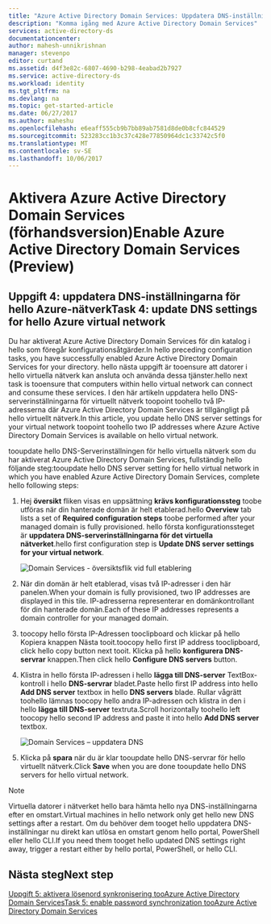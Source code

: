 ```yaml
---
title: "Azure Active Directory Domain Services: Uppdatera DNS-inställningarna för hello virtuella Azure-nätverket | Microsoft Docs"
description: "Komma igång med Azure Active Directory Domain Services"
services: active-directory-ds
documentationcenter: 
author: mahesh-unnikrishnan
manager: stevenpo
editor: curtand
ms.assetid: d4f3e82c-6807-4690-b298-4eabad2b7927
ms.service: active-directory-ds
ms.workload: identity
ms.tgt_pltfrm: na
ms.devlang: na
ms.topic: get-started-article
ms.date: 06/27/2017
ms.author: maheshu
ms.openlocfilehash: e6eaff555cb9b7bb89ab7581d8de0b8cfc844529
ms.sourcegitcommit: 523283cc1b3c37c428e77850964dc1c33742c5f0
ms.translationtype: MT
ms.contentlocale: sv-SE
ms.lasthandoff: 10/06/2017
---
```

# <a name="enable-azure-active-directory-domain-services-preview"></a><span data-ttu-id="637ba-103">Aktivera Azure Active Directory Domain Services (förhandsversion)</span><span class="sxs-lookup"><span data-stu-id="637ba-103">Enable Azure Active Directory Domain Services (Preview)</span></span>

## <a name="task-4-update-dns-settings-for-hello-azure-virtual-network"></a><span data-ttu-id="637ba-104">Uppgift 4: uppdatera DNS-inställningarna för hello Azure-nätverk</span><span class="sxs-lookup"><span data-stu-id="637ba-104">Task 4: update DNS settings for hello Azure virtual network</span></span>
<span data-ttu-id="637ba-105">Du har aktiverat Azure Active Directory Domain Services för din katalog i hello som föregår konfigurationsåtgärder.</span><span class="sxs-lookup"><span data-stu-id="637ba-105">In hello preceding configuration tasks, you have successfully enabled Azure Active Directory Domain Services for your directory.</span></span> <span data-ttu-id="637ba-106">hello nästa uppgift är tooensure att datorer i hello virtuella nätverk kan ansluta och använda dessa tjänster.</span><span class="sxs-lookup"><span data-stu-id="637ba-106">hello next task is tooensure that computers within hello virtual network can connect and consume these services.</span></span> <span data-ttu-id="637ba-107">I den här artikeln uppdatera hello DNS-serverinställningarna för virtuellt nätverk toopoint toohello två IP-adresserna där Azure Active Directory Domain Services är tillgängligt på hello virtuellt nätverk.</span><span class="sxs-lookup"><span data-stu-id="637ba-107">In this article, you update hello DNS server settings for your virtual network toopoint toohello two IP addresses where Azure Active Directory Domain Services is available on hello virtual network.</span></span>

<span data-ttu-id="637ba-108">tooupdate hello DNS-Serverinställningen för hello virtuella nätverk som du har aktiverat Azure Active Directory Domain Services, fullständig hello följande steg:</span><span class="sxs-lookup"><span data-stu-id="637ba-108">tooupdate hello DNS server setting for hello virtual network in which you have enabled Azure Active Directory Domain Services, complete hello following steps:</span></span>

1. <span data-ttu-id="637ba-109">Hej **översikt** fliken visas en uppsättning **krävs konfigurationssteg** toobe utföras när din hanterade domän är helt etablerad.</span><span class="sxs-lookup"><span data-stu-id="637ba-109">hello **Overview** tab lists a set of **Required configuration steps** toobe performed after your managed domain is fully provisioned.</span></span> <span data-ttu-id="637ba-110">hello första konfigurationssteget är **uppdatera DNS-serverinställningarna för det virtuella nätverket**.</span><span class="sxs-lookup"><span data-stu-id="637ba-110">hello first configuration step is **Update DNS server settings for your virtual network**.</span></span>

    ![Domain Services - översiktsflik vid full etablering](./media/getting-started/domain-services-provisioned-overview.png)

2. <span data-ttu-id="637ba-112">När din domän är helt etablerad, visas två IP-adresser i den här panelen.</span><span class="sxs-lookup"><span data-stu-id="637ba-112">When your domain is fully provisioned, two IP addresses are displayed in this tile.</span></span> <span data-ttu-id="637ba-113">IP-adresserna representerar en domänkontrollant för din hanterade domän.</span><span class="sxs-lookup"><span data-stu-id="637ba-113">Each of these IP addresses represents a domain controller for your managed domain.</span></span>

3. <span data-ttu-id="637ba-114">toocopy hello första IP-Adressen tooclipboard och klickar på hello Kopiera knappen Nästa tooit.</span><span class="sxs-lookup"><span data-stu-id="637ba-114">toocopy hello first IP address tooclipboard, click hello copy button next tooit.</span></span> <span data-ttu-id="637ba-115">Klicka på hello **konfigurera DNS-servrar** knappen.</span><span class="sxs-lookup"><span data-stu-id="637ba-115">Then click hello **Configure DNS servers** button.</span></span>

4. <span data-ttu-id="637ba-116">Klistra in hello första IP-adressen i hello **lägga till DNS-server** TextBox-kontroll i hello **DNS-servrar** bladet.</span><span class="sxs-lookup"><span data-stu-id="637ba-116">Paste hello first IP address into hello **Add DNS server** textbox in hello **DNS servers** blade.</span></span> <span data-ttu-id="637ba-117">Rullar vågrätt toohello lämnas toocopy hello andra IP-adressen och klistra in den i hello **lägga till DNS-server** textruta.</span><span class="sxs-lookup"><span data-stu-id="637ba-117">Scroll horizontally toohello left toocopy hello second IP address and paste it into hello **Add DNS server** textbox.</span></span>

    ![Domain Services – uppdatera DNS](./media/getting-started/domain-services-update-dns.png)

5. <span data-ttu-id="637ba-119">Klicka på **spara** när du är klar tooupdate hello DNS-servrar för hello virtuellt nätverk.</span><span class="sxs-lookup"><span data-stu-id="637ba-119">Click **Save** when you are done tooupdate hello DNS servers for hello virtual network.</span></span>

> [!NOTE]
> <span data-ttu-id="637ba-120">Virtuella datorer i nätverket hello bara hämta hello nya DNS-inställningarna efter en omstart.</span><span class="sxs-lookup"><span data-stu-id="637ba-120">Virtual machines in hello network only get hello new DNS settings after a restart.</span></span> <span data-ttu-id="637ba-121">Om du behöver dem tooget hello uppdatera DNS-inställningar nu direkt kan utlösa en omstart genom hello portal, PowerShell eller hello CLI.</span><span class="sxs-lookup"><span data-stu-id="637ba-121">If you need them tooget hello updated DNS settings right away, trigger a restart either by hello portal, PowerShell, or hello CLI.</span></span>
>
>

## <a name="next-step"></a><span data-ttu-id="637ba-122">Nästa steg</span><span class="sxs-lookup"><span data-stu-id="637ba-122">Next step</span></span>
[<span data-ttu-id="637ba-123">Uppgift 5: aktivera lösenord synkronisering tooAzure Active Directory Domain Services</span><span class="sxs-lookup"><span data-stu-id="637ba-123">Task 5: enable password synchronization tooAzure Active Directory Domain Services</span></span>](active-directory-ds-getting-started-password-sync.md)
